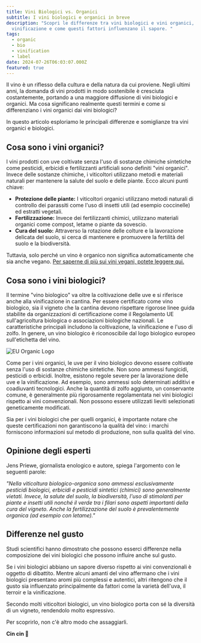 ```yaml
---
title: Vini Biologici vs. Organici
subtitle: I vini biologici e organici in breve
description: "Scopri le differenze tra vini biologici e vini organici, la loro
  vinificazione e come questi fattori influenzano il sapore. "
tags:
  - organic
  - bio
  - vinification
  - label
date: 2024-07-26T06:03:07.000Z
featured: true
---
```


Il vino è un riflesso della cultura e della natura da cui proviene. Negli ultimi anni, la domanda di vini prodotti in modo sostenibile è cresciuta costantemente, portando a una maggiore diffusione di vini biologici e organici. Ma cosa significano realmente questi termini e come si differenziano i vini organici dai vini biologici?

In questo articolo esploriamo le principali differenze e somiglianze tra vini organici e biologici.

## Cosa sono i vini organici?

I vini prodotti con uve coltivate senza l'uso di sostanze chimiche sintetiche come pesticidi, erbicidi e fertilizzanti artificiali sono definiti "vini organici". Invece delle sostanze chimiche, i viticoltori utilizzano metodi e materiali naturali per mantenere la salute del suolo e delle piante. Ecco alcuni punti chiave:

- **Protezione delle piante:** I viticoltori organici utilizzano metodi naturali di controllo dei parassiti come l'uso di insetti utili (ad esempio coccinelle) ed estratti vegetali.
- **Fertilizzazione:** Invece dei fertilizzanti chimici, utilizzano materiali organici come compost, letame o piante da sovescio.
- **Cura del suolo:** Attraverso la rotazione delle colture e la lavorazione delicata del suolo, si cerca di mantenere e promuovere la fertilità del suolo e la biodiversità.

Tuttavia, solo perché un vino è organico non significa automaticamente che sia anche vegano. [Per saperne di più sui vini vegani, potete leggere qui.](/it/blog/wines/vegan-wines)

## Cosa sono i vini biologici?

Il termine "vino biologico" va oltre la coltivazione delle uve e si riferisce anche alla vinificazione in cantina. Per essere certificato come vino biologico, sia il vigneto che la cantina devono rispettare rigorose linee guida stabilite da organizzazioni di certificazione come il Regolamento UE sull'agricoltura biologica o associazioni biologiche nazionali. Le caratteristiche principali includono la coltivazione, la vinificazione e l'uso di zolfo. In genere, un vino biologico è riconoscibile dal logo biologico europeo sull'etichetta del vino.

![EU Organic Logo](/imgs-blog/eu-organic-logo.jpg)

Come per i vini organici, le uve per il vino biologico devono essere coltivate senza l'uso di sostanze chimiche sintetiche. Non sono ammessi fungicidi, pesticidi o erbicidi. Inoltre, esistono regole severe per la lavorazione delle uve e la vinificazione. Ad esempio, sono ammessi solo determinati additivi e coadiuvanti tecnologici. Anche la quantità di zolfo aggiunto, un conservante comune, è generalmente più rigorosamente regolamentata nei vini biologici rispetto ai vini convenzionali. Non possono essere utilizzati lieviti selezionati geneticamente modificati.

Sia per i vini biologici che per quelli organici, è importante notare che queste certificazioni non garantiscono la qualità del vino: i marchi forniscono informazioni sul metodo di produzione, non sulla qualità del vino.

## Opinione degli esperti

Jens Priewe, giornalista enologico e autore, spiega l'argomento con le seguenti parole:

_"Nella viticoltura biologico-organica sono ammessi esclusivamente pesticidi biologici, erbicidi e pesticidi sintetici (chimici) sono generalmente vietati. Invece, la salute del suolo, la biodiversità, l'uso di stimolanti per piante e insetti utili nonché il verde tra i filari sono aspetti importanti della cura del vigneto. Anche la fertilizzazione del suolo è prevalentemente organica (ad esempio con letame)."_

## Differenze nel gusto

Studi scientifici hanno dimostrato che possono esserci differenze nella composizione dei vini biologici che possono influire anche sul gusto.

Se i vini biologici abbiano un sapore diverso rispetto ai vini convenzionali è oggetto di dibattito. Mentre alcuni amanti del vino affermano che i vini biologici presentano aromi più complessi e autentici, altri ritengono che il gusto sia influenzato principalmente da fattori come la varietà dell'uva, il terroir e la vinificazione.

Secondo molti viticoltori biologici, un vino biologico porta con sé la diversità di un vigneto, rendendolo molto espressivo.

Per scoprirlo, non c'è altro modo che assaggiarli.

**Cin cin 🍷**
